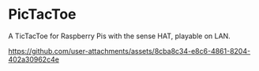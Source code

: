# PicTacToe
A TicTacToe for Raspberry Pis with the sense HAT, playable on LAN.



https://github.com/user-attachments/assets/8cba8c34-e8c6-4861-8204-402a30962c4e

